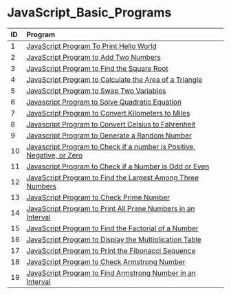 # JavaScript_Basic_Programs
| ID |   Program     |
| :-------- | :------- | 
| 1      | [JavaScript Program To Print Hello World](https://github.com/Avinash-web3/JavaScript_Basic_Programs/blob/main/Programs/HelloWorld.js) |  
| 2     | [JavaScript Program to Add Two Numbers](https://github.com/Avinash-web3/JavaScript_Basic_Programs/blob/main/Programs/addation.py) |
| 3      | [JavaScript Program to Find the Square Root](https://github.com/Avinash-web3/JavaScript_Basic_Programs/blob/main/Programs/squareroot.js) |
| 4      | [JavaScript Program to Calculate the Area of a Triangle](https://github.com/Avinash-web3/JavaScript_Basic_Programs/blob/main/Programs/areaoftraingle.js) |
| 5      | [JavaScript Program to Swap Two Variables](https://github.com/Avinash-web3/JavaScript_Basic_Programs/blob/main/Programs/swaptwovariable.js) |
| 6      |  [Javascript Program to Solve Quadratic Equation](https://github.com/Avinash-web3/JavaScript_Basic_Programs/blob/main/Programs/rootsofquadratic.js)
| 7      | [JavaScript Program to Convert Kilometers to Miles](https://github.com/Avinash-web3/JavaScript_Basic_Programs/blob/main/Programs/kilometertomiles.js)
| 8      | [Javascript Program to Convert Celsius to Fahrenheit](https://github.com/Avinash-web3/JavaScript_Basic_Programs/blob/main/Programs/CelsiustoFahrenheit.js)
|  9      |  [Javascript Program to Generate a Random Number](https://github.com/Avinash-web3/JavaScript_Basic_Programs/blob/main/Programs/randomnumber.js)
|  10     |  [Javascript Program to Check if a number is Positive, Negative, or Zero](https://github.com/Avinash-web3/JavaScript_Basic_Programs/blob/main/Programs/numbercheck.js)
|  11     |   [Javascript Program to Check if a Number is Odd or Even](https://github.com/Avinash-web3/JavaScript_Basic_Programs/blob/main/Programs/evenodd.js)
|   12    |    [JavaScript Program to Find the Largest Among Three Numbers](https://github.com/Avinash-web3/JavaScript_Basic_Programs/blob/main/Programs/largestnumber.js)
|  13     |   [JavaScript Program to Check Prime Number](https://github.com/Avinash-web3/JavaScript_Basic_Programs/blob/main/Programs/prime.js)
|  14     |   [JavaScript Program to Print All Prime Numbers in an Interval](https://github.com/Avinash-web3/JavaScript_Basic_Programs/blob/main/Programs/primebetweentwonumbers.js)
|   15    |   [JavaScript Program to Find the Factorial of a Number](https://github.com/Avinash-web3/JavaScript_Basic_Programs/blob/main/Programs/factorial.js)
|   16    |   [JavaScript Program to Display the Multiplication Table](https://github.com/Avinash-web3/JavaScript_Basic_Programs/blob/main/Programs/multiplication.js)
|   17    |  [JavaScript Program to Print the Fibonacci Sequence](https://github.com/Avinash-web3/JavaScript_Basic_Programs/blob/main/Programs/fibonnaci.js)
|   18    |  [JavaScript Program to Check Armstrong Number](https://github.com/Avinash-web3/JavaScript_Basic_Programs/blob/main/Programs/Armstrong.js)
|   19    |  [JavaScript Program to Find Armstrong Number in an Interval](https://github.com/Avinash-web3/JavaScript_Basic_Programs/blob/main/Programs/Armstrongininterval.js)
